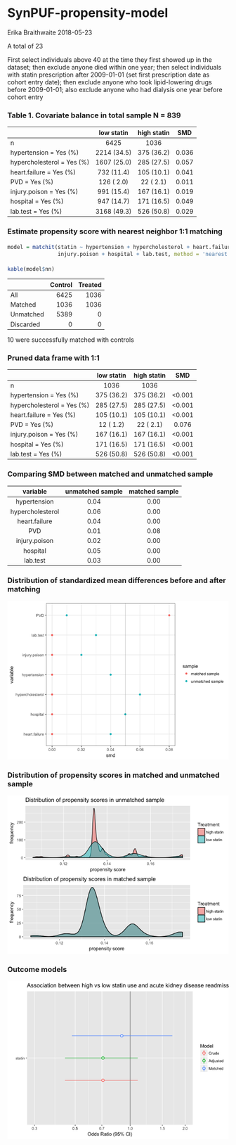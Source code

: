 SynPUF-propensity-model
================
Erika Braithwaite
2018-05-23

A total of 23

First select individuals above 40 at the time they first showed up in the dataset; then exclude anyone died within one year; then select individuals with statin prescription after 2009-01-01 (set first prescription date as cohort entry date); then exclude anyone who took lipid-lowering drugs before 2009-01-01; also exclude anyone who had dialysis one year before cohort entry

### Table 1. Covariate balance in total sample N = 839

|                            |  low statin | high statin |  SMD  |
|----------------------------|:-----------:|:-----------:|:-----:|
| n                          |     6425    |     1036    |       |
| hypertension = Yes (%)     | 2214 (34.5) |  375 (36.2) | 0.036 |
| hypercholesterol = Yes (%) | 1607 (25.0) |  285 (27.5) | 0.057 |
| heart.failure = Yes (%)    |  732 (11.4) |  105 (10.1) | 0.041 |
| PVD = Yes (%)              |  126 ( 2.0) |  22 ( 2.1)  | 0.011 |
| injury.poison = Yes (%)    |  991 (15.4) |  167 (16.1) | 0.019 |
| hospital = Yes (%)         |  947 (14.7) |  171 (16.5) | 0.049 |
| lab.test = Yes (%)         | 3168 (49.3) |  526 (50.8) | 0.029 |

### Estimate propensity score with nearest neighbor 1:1 matching

``` r
model = matchit(statin ~ hypertension + hypercholesterol + heart.failure + 
                injury.poison + hospital + lab.test, method = 'nearest', data = dat)

kable(model$nn)
```

|           |  Control|  Treated|
|-----------|--------:|--------:|
| All       |     6425|     1036|
| Matched   |     1036|     1036|
| Unmatched |     5389|        0|
| Discarded |        0|        0|

10 were successfully matched with controls

### Pruned data frame with 1:1

|                            | low statin | high statin |    SMD    |
|----------------------------|:----------:|:-----------:|:---------:|
| n                          |    1036    |     1036    |           |
| hypertension = Yes (%)     | 375 (36.2) |  375 (36.2) | &lt;0.001 |
| hypercholesterol = Yes (%) | 285 (27.5) |  285 (27.5) | &lt;0.001 |
| heart.failure = Yes (%)    | 105 (10.1) |  105 (10.1) | &lt;0.001 |
| PVD = Yes (%)              |  12 ( 1.2) |  22 ( 2.1)  |   0.076   |
| injury.poison = Yes (%)    | 167 (16.1) |  167 (16.1) | &lt;0.001 |
| hospital = Yes (%)         | 171 (16.5) |  171 (16.5) | &lt;0.001 |
| lab.test = Yes (%)         | 526 (50.8) |  526 (50.8) | &lt;0.001 |

### Comparing SMD between matched and unmatched sample

|     variable     | unmatched sample | matched sample |
|:----------------:|:----------------:|:--------------:|
|   hypertension   |       0.04       |      0.00      |
| hypercholesterol |       0.06       |      0.00      |
|   heart.failure  |       0.04       |      0.00      |
|        PVD       |       0.01       |      0.08      |
|   injury.poison  |       0.02       |      0.00      |
|     hospital     |       0.05       |      0.00      |
|     lab.test     |       0.03       |      0.00      |

### Distribution of standardized mean differences before and after matching

![](SynPUF-propensity-model_files/figure-markdown_github/unnamed-chunk-1-1.png)

### Distribution of propensity scores in matched and unmatched sample

![](SynPUF-propensity-model_files/figure-markdown_github/distribution-plot-1.png)

### Outcome models

![](SynPUF-propensity-model_files/figure-markdown_github/Plot-models-1.png)
